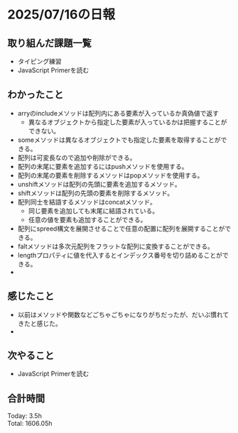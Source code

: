 # 2025/07/16の日報
## 取り組んだ課題一覧
* タイピング練習
* JavaScript Primerを読む
## わかったこと 
* arryのincludeメソッドは配列内にある要素が入っているか真偽値で返す
  * 異なるオブジェクトから指定した要素が入っているかは把握することができない。
* someメソッドは異なるオブジェクトでも指定した要素を取得することができる。
* 配列は可変長なので追加や削除ができる。
* 配列の末尾に要素を追加するにはpushメソッドを使用する。
* 配列の末尾の要素を削除するメソッドはpopメソッドを使用する。
* unshiftメソッドは配列の先頭に要素を追加するメソッド。
* shiftメソッドは配列の先頭の要素を削除するメソッド。
* 配列同士を結語するメソッドはconcatメソッド。
  * 同じ要素を追加しても末尾に結語されている。
  * 任意の値を要素も追加することができる。
* 配列にspreed構文を展開させることで任意の配置に配列を展開することができる。
* faltメソッドは多次元配列をフラットな配列に変換することができる。
* lengthプロパティに値を代入するとインデックス番号を切り詰めることができる。
*           
## 感じたこと
* 以前はメソッドや関数などごちゃごちゃになりがちだったが、だいぶ慣れてきたと感じた。
* 
## 次やること
* JavaScript Primerを読む
##  合計時間 
Today: 3.5h<br>
Total: 1606.05h
